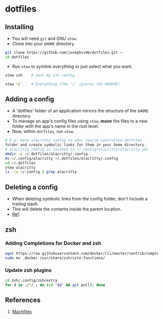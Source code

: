 # dotfiles

## Installing

- You will need `git` and GNU `stow`.
- Clone into your `$HOME` directory.

```bash
git clone https://github.com/josephsv96/dotfiles.git ~
cd dotfiles
```

- Run `stow` to symlink everything or just select what you want.

```bash
stow zsh    # Just my zsh config
```

```bash
stow */     # Everything (the '/' ignores the README)
```

## Adding a config

- A 'dotfiles' folder of an application mirrors the structure of the `$HOME` directory.
- To manage an app's config files using `stow`, **_move_** the files to a new folder with the app's name in the root level.
- Now, within `dotfiles`, run `stow`.

```sh
# E.g: move alacritty config to your source controlled dotfiles
folder and create symbolic links for them in your home directory.
# alacritty config is located in ~/.config/alacritty/alacritty.yml
mkdir -p ~/.dotfiles/alacritty/.config
mv ~/.config/alacritty ~/.dotfiles/alacritty/.config
cd ~/.dotfiles
stow alacritty
ls -la ~/.config | grep alacritty
```

## Deleting a config

- When deleting symbolic links from the config folder, don't include a trailing slash.
- This will delete the contents inside the parent location.
- [Ref](https://serverfault.com/questions/371731/cant-delete-symbolic-link).

## zsh

### Adding Completions for Docker and zsh

```bash
wget https://raw.githubusercontent.com/docker/cli/master/contrib/completion/zsh/_docker -O /usr/ _docker
sudo mv _docker /usr/share/zsh/site-functions/
```

### Update zsh plugins

```bash
cd zsh/.config/zsh/extra
for d in ./*/ ; do (cd "$d" && git pull); done
```

## References

1. [Machfiles](https://github.com/ChristianChiarulli/Machfiles)

